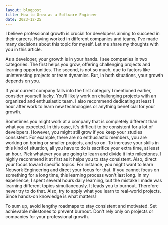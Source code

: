 ```yaml
---
layout: blogpost
title: How to Grow as a Software Engineer
date: 2023-12-25
---
```


I believe professional growth is crucial for developers aiming to succeed in their careers. Having worked in different companies and teams, I've made many decisions about this topic for myself. Let me share my thoughts with you in this article.

As a developer, your growth is in your hands. I see companies in two categories. The first helps you grow, offering challenging projects and learning opportunities. The second, is not so much, due to factors like uninteresting projects or team dynamics. But, in both situations, your growth depends on you.

If your current company falls into the first category I mentioned earlier, consider yourself lucky. You'll likely work on challenging projects with an organized and enthusiastic team. I also recommend dedicating at least 1 hour after work to learn new technologies or anything beneficial for your growth.

Sometimes you might work at a company that is completely different than what you expected. In this case, it's difficult to be consistent for a lot of developers. However, you might still grow if you keep your studies consistent. For example, there are no enthusiastic members, you are working on boring or smaller projects, and so on. To increase your skills in this kind of situation, all you have to do is sacrifice your extra time, at least an hour. Pick whatever you are going to learn and divide it into milestones. I highly recommend it at first as it helps you to stay consistent. Also, direct your focus toward specific topics. For instance, you might want to learn Network Engineering and direct your focus for that. If you cannot focus on something for a long time, this learning process won't last long. In my experience, I spent several hours daily learning, but the mistake I made was learning different topics simultaneously. It leads you to burnout. Therefore never try to do that. Also, try to apply what you learn to real-world projects. Since hands-on knowledge is what matters!

To sum up, avoid lengthy roadmaps to stay consistent and motivated. Set achievable milestones to prevent burnout. Don't rely only on projects or companies for your professional growth.
